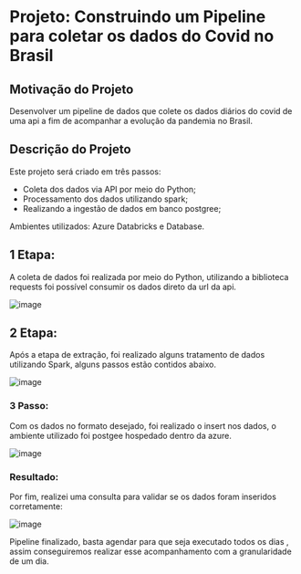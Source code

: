 # Projeto: Construindo um Pipeline para coletar os dados do Covid no Brasil 

## Motivação do Projeto
 
Desenvolver um pipeline de dados que colete os dados diários do covid de uma api  a fim de acompanhar a evolução da pandemia no Brasil. 

## Descrição do Projeto 

Este projeto será criado em três passos:

  * Coleta dos dados via API por meio do Python;  
  * Processamento dos dados utilizando spark;
  * Realizando a ingestão de dados em banco postgree;

Ambientes utilizados: Azure Databricks e Database. 

## 1 Etapa:

A coleta de dados foi realizada por meio do Python, utilizando a biblioteca requests foi possível consumir os dados direto da url da api. 

![image](https://user-images.githubusercontent.com/89877903/177430387-20beb8cb-e35a-4fa3-aae1-12793e6299ee.png)


## 2 Etapa: 

Após a etapa de extração, foi realizado alguns tratamento de dados utilizando Spark, alguns passos estão contidos abaixo.

![image](https://user-images.githubusercontent.com/89877903/177430501-7f12df9e-df60-4622-b7ed-7f479d2dd9ca.png)

### 3 Passo:

Com os dados no formato desejado, foi realizado o insert nos dados, o ambiente utilizado foi postgee hospedado dentro da azure.

![image](https://user-images.githubusercontent.com/89877903/177430654-099b7326-f831-4a3b-9003-ee3847a7098d.png)


### Resultado: 

Por fim, realizei uma consulta para validar se os dados foram inseridos corretamente:

![image](https://user-images.githubusercontent.com/89877903/177430791-9191d61b-6483-46aa-b698-86e5eeb7f8fc.png)


Pipeline finalizado, basta agendar para que seja executado todos os dias , assim conseguiremos realizar esse acompanhamento com a granularidade de um dia. 



